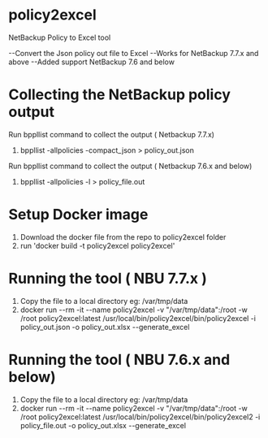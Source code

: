 # policy2excel
NetBackup Policy to Excel tool

--Convert the Json policy out file to Excel
--Works for NetBackup 7.7.x and above
--Added support NetBackup 7.6 and below


# Collecting the NetBackup policy output

Run bppllist command to collect the output ( Netbackup 7.7.x)

1. bppllist -allpolicies -compact_json > policy_out.json

Run bppllist command to collect the output ( Netbackup 7.6.x and below)

1. bppllist -allpolicies -l > policy_file.out

# Setup Docker image

1. Download the docker file from the repo to policy2excel folder
2. run 'docker build  -t policy2excel policy2excel'

# Running the tool ( NBU 7.7.x )
1. Copy the file to a local directory eg: /var/tmp/data
2. docker run --rm -it --name policy2excel -v "/var/tmp/data":/root -w /root policy2excel:latest /usr/local/bin/policy2excel/bin/policy2excel -i policy_out.json -o policy_out.xlsx --generate_excel

# Running the tool ( NBU 7.6.x and below)

1. Copy the file to a local directory eg: /var/tmp/data
2. docker run --rm -it --name policy2excel -v "/var/tmp/data":/root -w /root policy2excel:latest /usr/local/bin/policy2excel/bin/policy2excel2 -i policy_file.out -o policy_out.xlsx --generate_excel
